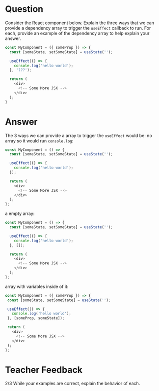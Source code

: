 # Question

Consider the React component below. Explain the three ways that we can provide a dependency array to trigger the `useEffect` callback to run. For each, provide an example of the dependency array to help explain your answer.

```js
const MyComponent = ({ someProp }) => {
  const [someState, setSomeState] = useState('');

  useEffect(() => {
    console.log('hello world');
  }, '???');

  return (
    <div>
      <!-- Some More JSX -->
    </div>
  );
}
```

# Answer
The  3 ways we can provide a array to trigger  the `useEffect` would be: 
no array so it would run `console.log`:
```js
const MyComponent = () => {
  const [someState, setSomeState] = useState('');

  useEffect(() => {
    console.log('hello world');
  });

  return (
    <div>
      <!-- Some More JSX -->
    </div>
  );
};
```
a empty array:
```js
const MyComponent = () => {
  const [someState, setSomeState] = useState('');

  useEffect(() => {
    console.log('hello world');
  }, []); 

  return (
    <div>
      <!-- Some More JSX -->
    </div>
  );
};
```
 array with variables inside of it:
 ```js
 const MyComponent = ({ someProp }) => {
  const [someState, setSomeState] = useState('');

  useEffect(() => {
    console.log('hello world');
  }, [someProp, someState]); 

  return (
    <div>
      <!-- Some More JSX -->
    </div>
  );
};
 ```

# Teacher Feedback
2/3
While your examples are correct, explain the behavior of each.